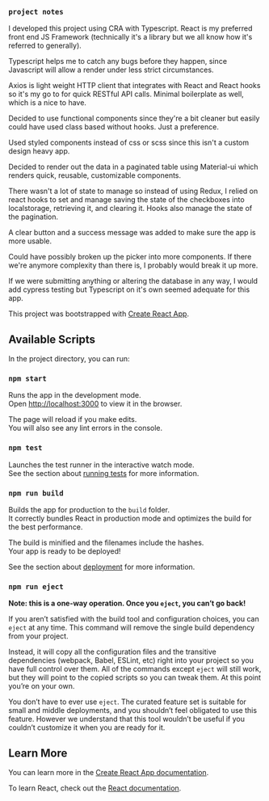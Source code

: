 ### `project notes`
I developed this project using CRA with Typescript. React is my preferred front end JS Framework (technically it's a library but we all know how it's referred to generally).

Typescript helps me to catch any bugs before they happen, since Javascript will allow a render under less strict circumstances.

Axios is light weight HTTP client that integrates with React and React hooks so it's my go to for quick RESTful API calls. Minimal boilerplate as well, which is a nice to have. 

Decided to use functional components since they're a bit cleaner but easily could have used class based without hooks. Just a preference. 

Used styled components instead of css or scss since this isn't a custom design heavy app.

Decided to render out the data in a paginated table using Material-ui which renders quick, reusable, customizable components. 

There wasn't a lot of state to manage so instead of using Redux, I relied on react hooks to set and manage saving the state of the checkboxes into localstorage, retrieving it, and clearing it. Hooks also manage the state of the pagination.

A clear button and a success message was added to make sure the app is more usable. 

Could have possibly broken up the picker into more components. If there we're anymore complexity than there is, I probably would break it up more.

If we were submitting anything or altering the database in any way, I would add cypress testing but Typescript on it's own seemed adequate for this app.


This project was bootstrapped with [Create React App](https://github.com/facebook/create-react-app).

## Available Scripts

In the project directory, you can run:

### `npm start`

Runs the app in the development mode.<br />
Open [http://localhost:3000](http://localhost:3000) to view it in the browser.

The page will reload if you make edits.<br />
You will also see any lint errors in the console.

### `npm test`

Launches the test runner in the interactive watch mode.<br />
See the section about [running tests](https://facebook.github.io/create-react-app/docs/running-tests) for more information.

### `npm run build`

Builds the app for production to the `build` folder.<br />
It correctly bundles React in production mode and optimizes the build for the best performance.

The build is minified and the filenames include the hashes.<br />
Your app is ready to be deployed!

See the section about [deployment](https://facebook.github.io/create-react-app/docs/deployment) for more information.

### `npm run eject`

**Note: this is a one-way operation. Once you `eject`, you can’t go back!**

If you aren’t satisfied with the build tool and configuration choices, you can `eject` at any time. This command will remove the single build dependency from your project.

Instead, it will copy all the configuration files and the transitive dependencies (webpack, Babel, ESLint, etc) right into your project so you have full control over them. All of the commands except `eject` will still work, but they will point to the copied scripts so you can tweak them. At this point you’re on your own.

You don’t have to ever use `eject`. The curated feature set is suitable for small and middle deployments, and you shouldn’t feel obligated to use this feature. However we understand that this tool wouldn’t be useful if you couldn’t customize it when you are ready for it.

## Learn More

You can learn more in the [Create React App documentation](https://facebook.github.io/create-react-app/docs/getting-started).

To learn React, check out the [React documentation](https://reactjs.org/).
